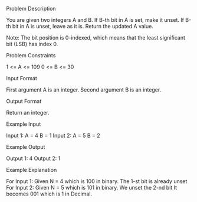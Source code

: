 Problem Description

You are given two integers A and B.
If B-th bit in A is set, make it unset.
If B-th bit in A is unset, leave as it is.
Return the updated A value.

Note:
The bit position is 0-indexed, which means that the least significant bit (LSB) has index 0.


Problem Constraints

1 <= A <= 109
0 <= B <= 30


Input Format

First argument A is an integer.
Second argument B is an integer.


Output Format

Return an integer.


Example Input

Input 1:
A = 4
B = 1
Input 2:
A = 5
B = 2


Example Output

Output 1:
4
Output 2:
1


Example Explanation

For Input 1:
Given N = 4 which is 100 in binary. The 1-st bit is already unset
For Input 2:
Given N = 5 which is 101 in binary. We unset the 2-nd bit
It becomes 001 which is 1 in Decimal.

